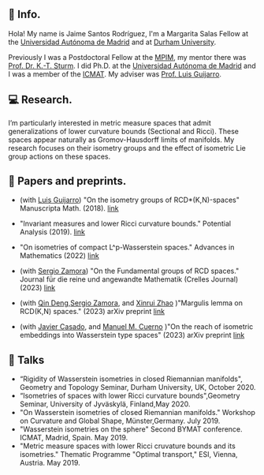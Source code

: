 ## :pushpin: Info.

Hola! My name is Jaime Santos Rodríguez, I'm a Margarita Salas Fellow at the [Universidad Autónoma de Madrid](http://verso.mat.uam.es/web/index.php/es/inicio) and at [Durham University](https://www.durham.ac.uk/departments/academic/mathematical-sciences/). 

Previously I was a Postdoctoral Fellow at the [MPIM](https://www.mpim-bonn.mpg.de/), my mentor there was  [Prof. Dr. K.-T. Sturm](https://wt.iam.uni-bonn.de/sturm/home).
I did Ph.D. at the [Universidad Autónoma de Madrid](http://verso.mat.uam.es/web/index.php/es/inicio) and I was a member
of the [ICMAT](http://www.icmat.es). My adviser was [Prof. Luis Guijarro](http://www.uam.es/personal_pdi/ciencias/lguijarr/index-esp.html).

## :computer: Research.

I’m particularly interested in metric measure spaces that admit generalizations of lower curvature bounds (Sectional and Ricci). These spaces appear   naturally as Gromov-Hausdorff limits of manifolds. My research focuses on their isometry groups and the effect of isometric Lie group actions on these spaces.

## :page_facing_up: Papers and preprints.

 -  (with [Luis Guijarro](http://www.uam.es/personal_pdi/ciencias/lguijarr/index-esp.html)) "On the isometry groups of RCD*(K,N)-spaces" Manuscripta Math. (2018). [link](https://doi.org/10.1007/s00229-018-1010-7)

 - "Invariant measures and lower Ricci curvature bounds." Potential Analysis (2019). [link](https://link.springer.com/article/10.1007/s11118-019-09790-y)

 - "On isometries of compact L^p-Wasserstein spaces." Advances in Mathematics (2022) [link](https://www.sciencedirect.com/science/article/abs/pii/S0001870822004492?via%3Dihub)
 
 - (with [Sergio Zamora](https://sites.google.com/view/zamora-math/)) "On the Fundamental groups of RCD spaces." Journal für die reine und angewandte Mathematik (Crelles Journal) (2023) [link](https://doi.org/10.1515/crelle-2023-0027)
    
 - (with [Qin Deng](https://www.math.toronto.edu/dengqin/),[Sergio Zamora](https://sites.google.com/view/zamora-math/), and [Xinrui Zhao](https://sites.google.com/view/xinrui-zhao/home) )"Margulis lemma on RCD(K,N) spaces." (2023) arXiv preprint [link](https://arxiv.org/abs/2308.15215)
 - (with [Javier Casado](https://verso.mat.uam.es/web/index.php/es/directorio/26-pdef/358-casado-alvarez-javier), and [Manuel M. Cuerno](https://manuelcuerno.github.io/personalpage/) )"On the reach of isometric embeddings into Wasserstein type spaces" (2023) arXiv preprint [link](https://arxiv.org/abs/2307.01051)

## :mega: Talks

 - “Rigidity of Wasserstein isometries in closed Riemannian manifolds", Geometry and Topology Seminar, Durham University, UK, October 2020.
 - “Isometries of spaces with lower Ricci curvature bounds",Geometry Seminar, University of Jyväskylä, Finland,May 2020.
 - "On Wasserstein isometries of closed Riemannian manifolds." Workshop on Curvature and Global Shape, Münster,Germany. July 2019.
 - "Wasserstein isometries on the sphere" Second BYMAT conference. ICMAT, Madrid, Spain. May 2019.
 - "Metric measure spaces with lower Ricci cruvature bounds and its isometries." Thematic Programme "Optimal transport," ESI, Vienna, Austria. May 2019.




